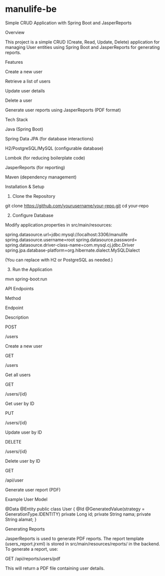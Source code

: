 # manulife-be
Simple CRUD Application with Spring Boot and JasperReports

Overview

This project is a simple CRUD (Create, Read, Update, Delete) application for managing User entities using Spring Boot and JasperReports for generating reports.

Features

Create a new user

Retrieve a list of users

Update user details

Delete a user

Generate user reports using JasperReports (PDF format)

Tech Stack

Java (Spring Boot)

Spring Data JPA (for database interactions)

H2/PostgreSQL/MySQL (configurable database)

Lombok (for reducing boilerplate code)

JasperReports (for reporting)

Maven (dependency management)

Installation & Setup

1. Clone the Repository

git clone https://github.com/yourusername/your-repo.git
cd your-repo

2. Configure Database

Modify application.properties in src/main/resources:

spring.datasource.url=jdbc:mysql://localhost:3306/manulife
spring.datasource.username=root
spring.datasource.password=
spring.datasource.driver-class-name=com.mysql.cj.jdbc.Driver
spring.jpa.database-platform=org.hibernate.dialect.MySQLDialect

(You can replace with H2 or PostgreSQL as needed.)

3. Run the Application

mvn spring-boot:run

API Endpoints

Method

Endpoint

Description

POST

/users

Create a new user

GET

/users

Get all users

GET

/users/{id}

Get user by ID

PUT

/users/{id}

Update user by ID

DELETE

/users/{id}

Delete user by ID

GET

/api/user

Generate user report (PDF)

Example User Model

@Data
@Entity
public class User {
    @Id
    @GeneratedValue(strategy = GenerationType.IDENTITY)
    private Long id;
    private String nama;
    private String alamat;
}

Generating Reports

JasperReports is used to generate PDF reports. The report template (users_report.jrxml) is stored in src/main/resources/reports/ in the backend.
To generate a report, use:

GET /api/reports/users/pdf

This will return a PDF file containing user details.
